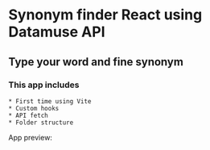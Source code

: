 # Synonym finder React using Datamuse API 

## Type your word and fine synonym

### This app includes
    * First time using Vite 
    * Custom hooks
    * API fetch
    * Folder structure

App preview:

